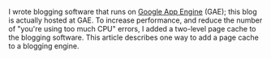 
I wrote blogging software that runs on [Google App Engine][] (GAE); this
blog is actually hosted at GAE. To increase performance, and reduce the
number of "you're using too much CPU" errors, I added a two-level page
cache to the blogging software. This article describes one way to add a
page cache to a blogging engine.

[Google App Engine]: http://appengine.google.com/
